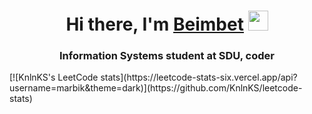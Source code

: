 <h1 align="center">Hi there, I'm <a href="https://www.instagram.com/marbikf4/" target="_blank">Beimbet</a> 
<img src="https://github.com/blackcater/blackcater/raw/main/images/Hi.gif" height="32"/></h1>
<h3 align="center">Information Systems student at SDU, coder</h3>

<div>
  [![KnlnKS's LeetCode stats](https://leetcode-stats-six.vercel.app/api?username=marbik&theme=dark)](https://github.com/KnlnKS/leetcode-stats)
</div>

